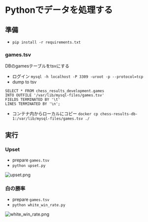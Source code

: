 # Pythonでデータを処理する

## 準備
- `pip install -r requirements.txt`

### games.tsv
DBのgamesテーブルをtsvにする
- ログイン `mysql -h localhost -P 3309 -uroot -p --protocol=tcp`
- dump to tsv
```
SELECT * FROM chess_results_development.games
INTO OUTFILE '/var/lib/mysql-files/games.tsv'
FIELDS TERMINATED BY '\t'
LINES TERMINATED BY '\n';
```
- コンテナ内からローカルにコピー `docker cp chess-results-db-1:/var/lib/mysql-files/games.tsv ./`

## 実行
### Upset
- prepare `games.tsv`
- `python upset.py`

![upset.png](upset.png)

### 白の勝率
- prepare `games.tsv`
- `python white_win_rate.py`

![white_win_rate.png](white_win_rate.png)